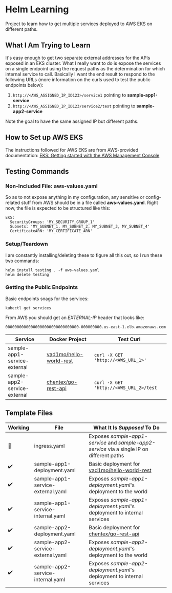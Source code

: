 # Helm Learning

Project to learn how to get multiple services deployed to AWS EKS on different paths.

## What I Am Trying to Learn

It's easy enough to get two separate external addresses for the APIs exposed in an EKS
cluster. What I really want to do is expose the services on a single endpoint using the
request paths as the determination for which internal service to call. Basically I want
the end result to respond to the following URLs (more information on the curls used to
test the public endpoints below):

  1. `http://<AWS_ASSIGNED_IP_ID123>/service1` pointing to **sample-app1-service**
  2. `http://<AWS_ASSIGNED_IP_ID123/service2/test` pointing to **sample-app2-service**

Note the goal to have the same assigned IP but different paths.

## How to Set up AWS EKS

The instructions followed for AWS EKS are from AWS-provided documentation:
[EKS: Getting started with the AWS Management Console](https://docs.aws.amazon.com/eks/latest/userguide/getting-started-console.html)

## Testing Commands

### Non-Included File: aws-values.yaml

So as to not expose anything in my configuration, any sensitive or config-related stuff
from AWS should be in a file called **aws-values.yaml**. Right now, the file is expected
to be structured like this:

    EKS:
      SecurityGroups: 'MY_SECURITY_GROUP_1'
      Subnets: 'MY_SUBNET_1, MY_SUBNET_2, MY_SUBNET_3, MY_SUBNET_4'
      CertificateARN: 'MY_CERTIFICATE_ARN'

### Setup/Teardown

I am constantly installing/deleting these to figure all this out, so I run these two commands:

    helm install testing . -f aws-values.yaml
    helm delete testing

### Getting the Public Endpoints

Basic endpoints snags for the services:

    kubectl get services

From AWS you should get an *EXTERNAL-IP* header that looks like:

    00000000000000000000000000000000-000000000.us-east-1.elb.amazonaws.com

| Service                      | Docker Project                                                              | Test Curl                              |
| ---------------------------- | --------------------------------------------------------------------------- | -------------------------------------- |
| sample-app1-service-external | [vad1mo/hello-world-rest](https://hub.docker.com/r/vad1mo/hello-world-rest) | `curl -X GET 'http://<AWS_URL_1>'`     |
| sample-app2-service-external | [chentex/go-rest-api](https://hub.docker.com/r/chentex/go-rest-api)         | `curl -X GET 'http://<AWS_URL_2>/test` |

## Template Files

| Working            | File                              | What It Is *Supposed* To Do                                                                      |
| ------------------ | --------------------------------- | ------------------------------------------------------------------------------------------------ |
| :no_entry_sign:    | ingress.yaml                      | Exposes *sample-app1-service* and *sample-app2-service* via a single IP on different paths       |
| :heavy_check_mark: | sample-app1-deployment.yaml       | Basic deployment for [vad1mo/hello-world-rest](https://hub.docker.com/r/vad1mo/hello-world-rest) |
| :heavy_check_mark: | sample-app1-service-external.yaml | Exposes *sample-app1-deployment.yaml*'s deployment to the world                                  |
| :heavy_check_mark: | sample-app1-service-internal.yaml | Exposes *sample-app1-deployment.yaml*'s deployment to internal services                          |
| :heavy_check_mark: | sample-app2-deployment.yaml       | Basic deployment for [chentex/go-rest-api](https://hub.docker.com/r/chentex/go-rest-api)         |
| :heavy_check_mark: | sample-app2-service-external.yaml | Exposes *sample-app2-deployment.yaml*'s deployment to the world                                  |
| :heavy_check_mark: | sample-app2-service-internal.yaml | Exposes *sample-app2-deployment.yaml*'s deployment to internal services                          |
